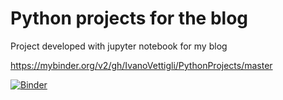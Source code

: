 # Python projects for the blog

Project developed with jupyter notebook for my blog

https://mybinder.org/v2/gh/IvanoVettigli/PythonProjects/master

[![Binder](https://mybinder.org/badge_logo.svg)](https://mybinder.org/v2/gh/IvanoVettigli/PythonProjects/master)
